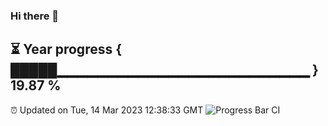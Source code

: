 ### Hi there 👋
⏳ Year progress { █████▁▁▁▁▁▁▁▁▁▁▁▁▁▁▁▁▁▁▁▁▁▁▁▁▁ } 19.87 %
---
⏰ Updated on Tue, 14 Mar 2023 12:38:33 GMT
![Progress Bar CI](https://github.com/liununu/liununu/workflows/Progress%20Bar%20CI/badge.svg)
